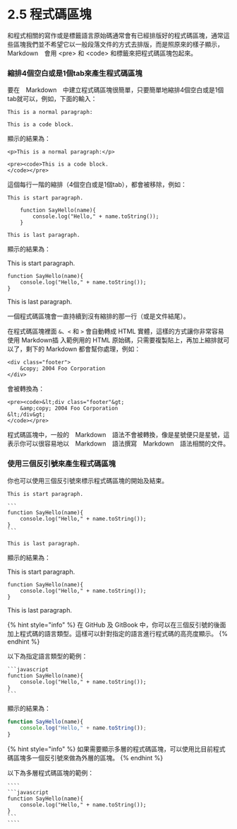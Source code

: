 # 2.5 程式碼區塊

和程式相關的寫作或是標籤語言原始碼通常會有已經排版好的程式碼區塊，通常這些區塊我們並不希望它以一般段落文件的方式去排版，而是照原來的樣子顯示，Markdown　會用 \<pre> 和 \<code> 和標籤來把程式碼區塊包起來。

### 縮排4個空白或是1個tab來產生程式碼區塊

要在　Markdown　中建立程式碼區塊很簡單，只要簡單地縮排4個空白或是1個tab就可以，例如，下面的輸入：

```
This is a normal paragraph:

This is a code block.
```

顯示的結果為：

```
<p>This is a normal paragraph:</p>

<pre><code>This is a code block.
</code></pre>
```

這個每行一階的縮排（4個空白或是1個tab），都會被移除，例如：

```
This is start paragraph.

    function SayHello(name){
        console.log("Hello," + name.toString());
    }
    
This is last paragraph.
```

顯示的結果為：

This is start paragraph.

```
function SayHello(name){
    console.log("Hello," + name.toString());
}    
```

This is last paragraph.


一個程式碼區塊會一直持續到沒有縮排的那一行（或是文件結尾）。

在程式碼區塊裡面 `&`、`<` 和 `>` 會自動轉成 HTML 實體，這樣的方式讓你非常容易使用 Markdown插 入範例用的 HTML 原始碼，只需要複製貼上，再加上縮排就可以了，剩下的 Markdown 都會幫你處理，例如：

```
<div class="footer">
    &copy; 2004 Foo Corporation
</div>
```

會被轉換為：

```
<pre><code>&lt;div class="footer"&gt;
    &amp;copy; 2004 Foo Corporation
&lt;/div&gt;
</code></pre>
```

程式碼區塊中，一般的　Markdown　語法不會被轉換，像是星號便只是星號，這表示你可以很容易地以　Markdown　語法撰寫　Markdown　語法相關的文件。

### 使用三個反引號來產生程式碼區塊

你也可以使用三個反引號來標示程式碼區塊的開始及結束。

````
This is start paragraph.

```
function SayHello(name){
    console.log("Hello," + name.toString());
}
```

This is last paragraph.
````

顯示的結果為：

This is start paragraph.

```
function SayHello(name){
    console.log("Hello," + name.toString());
}    
```

This is last paragraph.


{% hint style="info" %}
在 GitHub 及 GitBook 中，你可以在三個反引號的後面加上程式碼的語言類型。這樣可以針對指定的語言進行程式碼的高亮度顯示。
{% endhint %}

以下為指定語言類型的範例：

````
```javascript
function SayHello(name){
    console.log("Hello," + name.toString());
}
```
````

顯示的結果為：

```javascript
function SayHello(name){
    console.log("Hello," + name.toString());
}    
```

{% hint style="info" %}
如果需要顯示多層的程式碼區塊，可以使用比目前程式碼區塊多一個反引號來做為外層的區塊。
{% endhint %}

以下為多層程式碼區塊的範例：

`````
````
```javascript
function SayHello(name){
    console.log("Hello," + name.toString());
}
```
````
`````